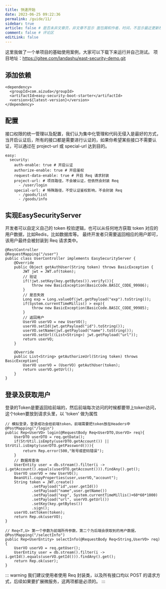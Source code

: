 ```yaml
---
title: 快速开始
date: 2023-06-25 09:22:36
permalink: /guide/11/
sidebar: true
article: false # 是否未非文章页，非文章不显示 面包屑和作者、时间，不显示最近更新栏，不会参与到最近更新文章的数据计算中
comment: false # 评论区
editLink: false
---
```

这里我做了一个单项目的基础使用案例，大家可以下载下来运行并自己测试。 项目地址：<a href="https://gitee.com/landashu/east-security-demo.git">https://gitee.com/landashu/east-security-demo.git</a>

## 添加依赖
```
<dependency>
  <groupId>com.aizuda</groupId>
  <artifactId>easy-security-boot-starter</artifactId>
  <version>${latest-version}</version>
</dependency>
```

## 配置
接口权限的统一管理以及配置，我们认为集中化管理和代码无侵入是最好的方式，
当开启认证后，所有的接口都是需要进行认证的，如果你希望某些接口不需要认证，可以通过在 project-url 或 special-url 达到目的。
```
easy:
  security:
    auth-enable: true # 开启认证
    authorize-enable: true # 开启鉴权
    request-data-enable: true # 开启 Req 请求封装
    project-url: # 项目路径，不会被认证，但依然会封装 Req
      - /user/login
    special-url: # 特殊路径，不受认证鉴权影响，不会封装 Req
      - /goods/list
      - /goods/info
```

## 实现EasySecurityServer 
开发者可以自定义自己的 token 校验逻辑，也可以从任何地方获取 token 对应的用户数据，比如Redis，比如数据库等。
最终开发者只需要返回相应的用户即可，该用户最终会被封装到 Req 请求类中。
```
@RestController
@RequestMapping("/user")
public class UserController implements EasySecurityServer {
    @Override
    public Object getAuthUser(String token) throws BasicException {
        JWT jwt = JWT.of(token);
        // 验证
        if(!jwt.setKey(key.getBytes()).verify()){
            throw new BasicException(BasicCode.BASIC_CODE_99986);
        }
        // 是否失效
        Long exp = Long.valueOf(jwt.getPayload("exp").toString());
        if(System.currentTimeMillis() > exp){
            throw new BasicException(BasicCode.BASIC_CODE_99985);
        }
        // 返回用户
        UserVO userVO = new UserVO();
        userVO.setId(jwt.getPayload("id").toString());
        userVO.setName(jwt.getPayload("name").toString());
        userVO.setUrl((List<String>) jwt.getPayload("url"));
        return userVO;
    }

    @Override
    public List<String> getAuthorizeUrl(String token) throws BasicException{
        UserVO userVO = (UserVO) getAuthUser(token);
        return userVO.getUrl();
    }
}
```

## 登录及获取用户
登录的Token是要返回给前端的，然后前端每次访问的时候都要带上token访问，这个token要放到请求头里，以 'token' 做为属性
```
// 模拟登录，登录成功会给前端token，前端需要把token放在Headers中
@PostMapping("/login")
public Rep<UserVO> login(@RequestBody Req<UserDTO,UserVO> req){
    UserDTO userDTO = req.getData();
    if(StrUtil.isEmpty(userDTO.getAccount()) || StrUtil.isEmpty(userDTO.getPassword())){
        return Rep.error(500,"账号或密码错误");
    }
    // 数据库查询
    UserEntity user = db.stream().filter(i -> i.getAccount().equals(userDTO.getAccount())).findAny().get();
    UserVO userVO = new UserVO();
    BeanUtil.copyProperties(user,userVO,"account");
    String token = JWT.create()
            .setPayload("id",user.getId())
            .setPayload("name",user.getName())
            .setPayload("exp", System.currentTimeMillis()+60*60*1000)
            .setPayload("url", userVO.getUrl())
            .setKey(key.getBytes())
            .sign();
    userVO.setToken(token);
    return Rep.ok(userVO);
}

// Req<T,U> 第一个参数为前端所传参数，第二个为后端会获取到的用户数据，
@PostMapping("/selectInfo")
public Rep<UserEntity> selectInfo(@RequestBody Req<String,UserVO> req){
    UserVO userVO = req.getUser();
    UserEntity user = db.stream().filter(i -> i.getId().equals(userVO.getId())).findAny().get();
    return Rep.ok(user);
}
```
::: warning
我们建议使用者使用 Req 封装类，以及所有接口均以 POST 的请求方式，后续如果要扩展微服务，这两项都是必须的。
:::